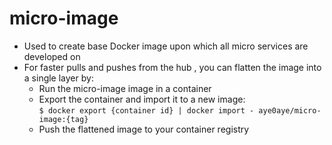 # micro-image

* Used to create base Docker image upon which all micro services are developed on
* For faster pulls and pushes from the hub , you can flatten the image into a single layer by:
  * Run the micro-image image in a container
  * Export the container and import it to a new image:  
    `$ docker export {container id} | docker import - aye0aye/micro-image:{tag}`
  * Push the flattened image to your container registry
